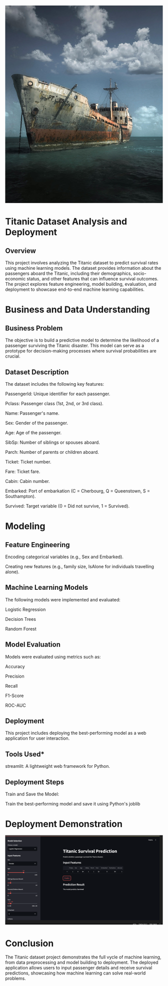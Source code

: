 ![Deployment](image.jpg "Optional Tooltip Text")
# Titanic Dataset Analysis and Deployment
## Overview

This project involves analyzing the Titanic dataset to predict survival rates using machine learning models. The dataset provides information about the passengers aboard the Titanic, including their demographics, socio-economic status, and other features that can influence survival outcomes. The project explores feature engineering, model building, evaluation, and deployment to showcase end-to-end machine learning capabilities.

# Business and Data Understanding
## Business Problem
The objective is to build a predictive model to determine the likelihood of a passenger surviving the Titanic disaster. This model can serve as a prototype for decision-making processes where survival probabilities are crucial.

## Dataset Description
The dataset includes the following key features:

PassengerId: Unique identifier for each passenger.

Pclass: Passenger class (1st, 2nd, or 3rd class).

Name: Passenger's name.

Sex: Gender of the passenger.

Age: Age of the passenger.

SibSp: Number of siblings or spouses aboard.

Parch: Number of parents or children aboard.

Ticket: Ticket number.

Fare: Ticket fare.

Cabin: Cabin number.

Embarked: Port of embarkation (C = Cherbourg, Q = Queenstown, S = Southampton).

Survived: Target variable (0 = Did not survive, 1 = Survived).

# Modeling
## Feature Engineering
Encoding categorical variables (e.g., Sex and Embarked).

Creating new features (e.g., family size, IsAlone for individuals travelling alone).

## Machine Learning Models
The following models were implemented and evaluated:

Logistic Regression

Decision Trees

Random Forest

## Model Evaluation
Models were evaluated using metrics such as:

Accuracy

Precision

Recall

F1-Score

ROC-AUC

## Deployment
This project includes deploying the best-performing model as a web application for user interaction.

## Tools Used*
streamlit: A lightweight web framework for Python.

## Deployment Steps
Train and Save the Model:

Train the best-performing model and save it using Python's joblib

# Deployment Demonstration
![Deployment](image.png "Optional Tooltip Text")



# Conclusion
The Titanic dataset project demonstrates the full vycle of machine learning, from data preprocessing and model building to deployment. The deployed application allows users to input passenger details and receive survival predictions, showcasing how machine learning can solve real-world problems.

